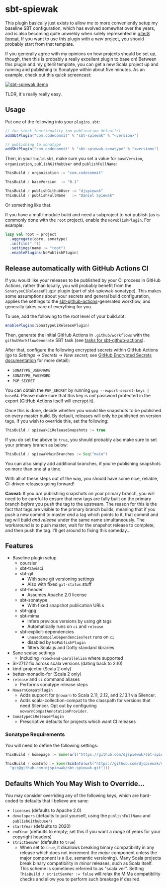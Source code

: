 # sbt-spiewak

This plugin basically just exists to allow me to more conveniently setup my baseline SBT configuration, which has evolved somewhat over the years, and is also becoming quite unwieldy when solely represented in [giter8 format](https://github.com/djspiewak/base.g8). If you want to use this plugin with a *new* project, you should probably start from that template.

If you generally agree with my opinions on how projects should be set up, though, then this is probably a really excellent plugin to base on! Between this plugin and my giter8 template, you can get a new Scala project up and running and publishing to Sonatype within about five minutes. As an example, check out this quick screencast:

[![sbt-spiewak demo](https://img.youtube.com/vi/SjcMKHpY1WU/0.jpg)](https://www.youtube.com/watch?v=SjcMKHpY1WU)

TLDR, it's really really easy.

## Usage

Put one of the following into your `plugins.sbt`:

```sbt
// for stock functionality (no publication defaults)
addSbtPlugin("com.codecommit" % "sbt-spiewak" % "<version>")

// publishing to sonatype
addSbtPlugin("com.codecommit" % "sbt-spiewak-sonatype" % "<version>")
```

Then, in your `build.sbt`, make sure you set a value for `baseVersion`, `organization`, `publishGithubUser` and `publishFullName`:

```sbt
ThisBuild / organization := "com.codecommit"

ThisBuild / baseVersion  := "0.1"

ThisBuild / publishGithubUser := "djspiewak"
ThisBuild / publishFullName   := "Daniel Spiewak"
```

Or something like that.

If you have a multi-module build and need a subproject to *not* publish (as is commonly done with the `root` project), enable the `NoPublishPlugin`. For example:

```sbt
lazy val root = project
  .aggregate(core, sonatype)
  .in(file("."))
  .settings(name := "root")
  .enablePlugins(NoPublishPlugin)
```

## Release automatically with GitHub Actions CI

If you would like your releases to be published by your CI process in GitHub Actions, rather than locally, you will probably benefit from the `SonatypeCiReleasePlugin` plugin (part of sbt-spiewak-sonatype). This makes some assumptions about your secrets and general build configuration, applies the settings to the [sbt-github-actions](https://github.com/djspiewak/sbt-github-actions)-generated workflow, and generally takes care of everything for you.

To use, add the following to the root level of your build.sbt:

```sbt
enablePlugins(SonatypeCiReleasePlugin)
```

Then, generate the initial GitHub Actions in `.github/workflows` with the `githubWorkflowGenerate` SBT task (see [tasks for sbt-github-actions](https://github.com/djspiewak/sbt-github-actions#tasks)).

After that, configure the following encrypted secrets within GitHub Actions (go to _Settings_ -> _Secrets_ -> _New secret_; see [GitHub Encrypted Secrets documentation](https://docs.github.com/en/actions/reference/encrypted-secrets) for more detail):

- `SONATYPE_USERNAME`
- `SONATYPE_PASSWORD`
- `PGP_SECRET`

You can obtain the `PGP_SECRET` by running `gpg --export-secret-keys | base64`. Please make sure that this key is *not* password protected in the export (GitHub Actions itself will encrypt it).

Once this is done, decide whether you would like snapshots to be published on every master build. By default, releases will only be published on version tags. If you wish to override this, set the following:

```sbt
ThisBuild / spiewakCiReleaseSnapshots := true
```

If you do set the above to `true`, you should probably also make sure to set your primary branch as below:

```sbt
ThisBuild / spiewakMainBranches := Seq("main")
```

You can also simply add additional branches, if you're publishing snapshots on more than one at a time.

With all of these steps out of the way, you should have some nice, reliable, CI-driven releases going forward!

**Caveat:** If you *are* publishing snapshots on your primary branch, you will need to be careful to ensure that new tags are fully built on the primary branch *before* you push the tag to the upstream. The reason for this is the fact that tags are visible to the primary branch builds, meaning that if you push a new commit to master *and* a tag which points to it, that commit and tag will build *and release* under the same name simultaneously. The workaround is to push master, wait for the snapshot release to complete, and then push the tag. I'll get around to fixing this someday...

## Features

- Baseline plugin setup
  + coursier
  + sbt-travisci
  + sbt-git
    * With sane git versioning settings
    * Also with fixed `git-status` stuff
  + sbt-header
    * Assumes Apache 2.0 license
  + sbt-sonatype
    * With fixed snapshot publication URLs
  + sbt-gpg
  + sbt-mima
    * Infers previous versions by using git tags
    * Automatically runs on `ci` and `release`
  + sbt-explicit-dependencies
    * `unusedCompileDependenciesTest` runs on `ci`
    * disabled by `NoPublishPlugin`
    * filters Scala.js and Dotty standard libraries
- Sane scalac settings
  + Including `-Ybackend-parallelism` where supported
- SI-2712 fix across scala versions (dating back to 2.10)
- kind-projector (Scala 2 only)
- better-monadic-for (Scala 2 only)
- `release` and `ci` command aliases
  + Performs sonatype release steps
- `NowarnCompatPlugin`
  + Adds support for `@nowarn` to Scala 2.11, 2.12, and 2.13.1 via Silencer.
  + Adds scala-collection-compat to the classpath for versions that need Silencer. Opt out by configuring `nowarnCompatAnnotationProvider`.
- `SonatypeCiReleasePlugin`
  + Prescriptive defaults for projects which want CI releases

### Sonatype Requirements

You will need to define the following settings:

```sbt
ThisBuild / homepage := Some(url("https://github.com/djspiewak/sbt-spiewak")),

ThisBuild / scmInfo := Some(ScmInfo(url("https://github.com/djspiewak/sbt-spiewak"),
  "git@github.com:djspiewak/sbt-spiewak.git")))
```

## Defaults Which You May Wish to Override...

You may consider overriding any of the following keys, which are hard-coded to defaults that I believe are sane:

- `licenses` (defaults to Apache 2.0)
- `developers` (defaults to just yourself, using the `publishFullName` and `publishGithubUser`)
- `startYear` (defaults to 2020)
- `endYear` (defaults to empty; set this if you want a *range* of years for your copyright headers)
- `strictSemVer` (defaults to `true`)
  + When set to `true`, it disallows breaking binary compatibility in any release which does not increment the *major* component unless the major component is `0` (i.e. semantic versioning). Many Scala projects break binary compatibility in *minor* releases, such as Scala itself. This scheme is sometimes referred to as "scala ver". Setting `ThisBuild / strictSemVer := false` will relax the MiMa compatibility checks and allow you to perform such breakage if desired.
